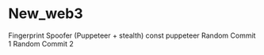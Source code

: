 # New_web3
Fingerprint Spoofer (Puppeteer + stealth) const puppeteer 
Random Commit 1
Random Commit 2
